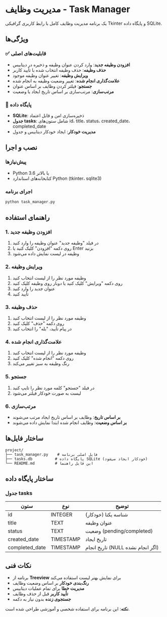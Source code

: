 # مدیریت وظایف - Task Manager

یک برنامه مدیریت وظایف کامل با رابط کاربری گرافیکی Tkinter و پایگاه داده SQLite.

## ویژگی‌ها

### ✅ قابلیت‌های اصلی
- **افزودن وظیفه جدید**: وارد کردن عنوان وظیفه و ذخیره در دیتابیس
- **حذف وظیفه**: حذف وظیفه انتخاب شده با تأیید کاربر
- **ویرایش وظیفه**: تغییر عنوان وظیفه موجود
- **علامت‌گذاری انجام شده**: تغییر وضعیت وظیفه به انجام شده
- **جستجو**: فیلتر کردن وظایف بر اساس عنوان
- **مرتب‌سازی**: مرتب‌سازی بر اساس تاریخ ایجاد یا وضعیت


### 💾 پایگاه داده
- **SQLite**: ذخیره‌سازی امن و قابل اعتماد
- **جدول tasks**: شامل ستون‌های id، title، status، created_date، completed_date
- **مدیریت خودکار**: ایجاد خودکار دیتابیس و جدول

## نصب و اجرا

### پیش‌نیازها
- Python 3.6 یا بالاتر
- کتابخانه‌های استاندارد Python (tkinter، sqlite3)

### اجرای برنامه
```bash
python task_manager.py
```

## راهنمای استفاده

### 1. افزودن وظیفه جدید
1. در فیلد "وظیفه جدید" عنوان وظیفه را وارد کنید
2. روی دکمه "افزودن" کلیک کنید یا Enter بزنید
3. وظیفه در لیست نمایش داده می‌شود

### 2. ویرایش وظیفه
1. وظیفه مورد نظر را از لیست انتخاب کنید
2. روی دکمه "ویرایش" کلیک کنید یا دوبار روی وظیفه کلیک کنید
3. عنوان جدید را وارد کنید
4. تأیید کنید

### 3. حذف وظیفه
1. وظیفه مورد نظر را از لیست انتخاب کنید
2. روی دکمه "حذف" کلیک کنید
3. در پیام تأیید، "بله" را انتخاب کنید

### 4. علامت‌گذاری انجام شده
1. وظیفه مورد نظر را از لیست انتخاب کنید
2. روی دکمه "انجام شده" کلیک کنید
3. رنگ وظیفه به سبز تغییر می‌کند

### 5. جستجو
1. در فیلد "جستجو" کلمه مورد نظر را تایپ کنید
2. لیست به صورت خودکار فیلتر می‌شود

### 6. مرتب‌سازی
- **بر اساس تاریخ**: وظایف بر اساس تاریخ ایجاد مرتب می‌شوند
- **بر اساس وضعیت**: وظایف انجام شده ابتدا نمایش داده می‌شوند

## ساختار فایل‌ها

```
project/
├── task_manager.py    # فایل اصلی برنامه
├── tasks.db          # پایگاه داده SQLite (خودکار ایجاد می‌شود)
└── README.md         # این فایل راهنما
```

## ساختار پایگاه داده

### جدول tasks
| ستون | نوع | توضیح |
|------|-----|-------|
| id | INTEGER | شناسه یکتا (خودکار) |
| title | TEXT | عنوان وظیفه |
| status | TEXT | وضعیت (pending/completed) |
| created_date | TIMESTAMP | تاریخ ایجاد |
| completed_date | TIMESTAMP | تاریخ انجام (NULL اگر انجام نشده) |

## نکات فنی

- برنامه از **Treeview** برای نمایش بهتر لیست استفاده می‌کند
- **رنگ‌بندی خودکار** بر اساس وضعیت وظایف
- **مدیریت خطا** برای تمام عملیات دیتابیس
- **تأیید کاربر** قبل از حذف وظایف
- **جستجوی زنده** بدون نیاز به دکمه


**نکته**: این برنامه برای استفاده شخصی و آموزشی طراحی شده است.

